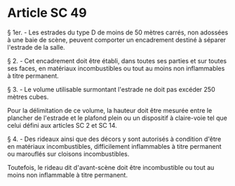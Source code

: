 # Article SC 49

§ 1er. - Les estrades du type D de moins de 50 mètres carrés, non adossées à une baie de scène, peuvent comporter un encadrement destiné à séparer l'estrade de la salle.

§ 2. - Cet encadrement doit être établi, dans toutes ses parties et sur toutes ses faces, en matériaux incombustibles ou tout au moins non inflammables à titre permanent.

§ 3. - Le volume utilisable surmontant l'estrade ne doit pas excéder 250 mètres cubes.

Pour la délimitation de ce volume, la hauteur doit être mesurée entre le plancher de l'estrade et le plafond plein ou un dispositif à claire-voie tel que celui défini aux articles SC 2 et SC 14.

§ 4. - Des rideaux ainsi que des décors y sont autorisés à condition d'être en matériaux incombustibles, difficilement inflammables à titre permanent ou marouflés sur cloisons incombustibles.

Toutefois, le rideau dit d'avant-scène doit être incombustible ou tout au moins non inflammable à titre permanent.

